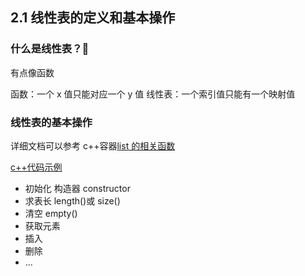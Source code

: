 ## 2.1 线性表的定义和基本操作

<!-- ### 线性表的定义

- 线性表是具有相同数据类型的 n(n≥0) 个数据元素的有限序列
- 特点
  - 表中元素个数有限
  - 表中元素具有逻辑上的顺序性，表中元素有其先后次序
  - 表中元素都是数据元素，每个元素都是单个元素
  - 表中元素的数据类型都相同，这意味着每个元素占有相同大小的存储空间
  - 表中元素具有抽象性 -->

### 什么是线性表？🤔

有点像函数

函数：一个 x 值只能对应一个 y 值
线性表：一个索引值只能有一个映射值

### 线性表的基本操作

详细文档可以参考 c++容器[list 的相关函数](https://cplusplus.com/reference/list/list/)

[c++代码示例](../code/2.1.list.cpp)

- 初始化 构造器 constructor
- 求表长 length()或 size()
- 清空 empty()
- 获取元素
- 插入
- 删除
- ...

<!-- - InitList(&L) ：初始化表，构造一个空的线性表
- DestroyList(&L) ：销毁线性表
- ClearList(&L) ：清空线性表
- ListEmpty(&L) ：置空线性表
- ListLength(L) ： 求线性表长度
- GetElem(L, i, &e) ： 获取元素
- LocateElem(L, e, compare())
- PriorElem(L, cur_e, &pre_e) ： 获取元素的前驱
- NextElem(L,cur_e,&next_e) ： 获得元素的后继
- ListInsert(&L,i,e) ：插入
- ListDelete(&L,i&e) ：删除
- ListTraverse(&L, vistited()) ：遍历 -->
